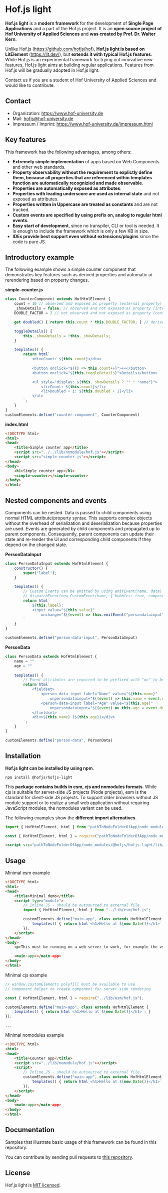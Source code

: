# Hof.js light

**Hof.js light** is a **modern framework** for the development of **Single Page Applications** and a part of the Hof.js project. It is an **open source project of Hof University of Applied Sciences** and **was created by Prof. Dr. Walter Kern**.

Unlike Hof.js (https://github.com/hofjs/hof), **Hof.js light is based on LitElement** (https://lit.dev/), but **extends it with typical Hof.js features**. While Hof.js is an experimental framework for trying out innovative new features, Hof.js light aims at building regular applications. Features from Hof.js will be gradually adopted in Hof.js light.

Contact us if you are a student of Hof University of Applied Sciences and would like to contribute.

## Contact
* Organization: https://www.hof-university.de
* Mail: hofjs@hof-university.de
* Impressum / Imprint: https://www.hof-university.de/impressum.html

## Key features
This framework has the following advantages, among others:
* **Extremely simple implementation** of apps based on Web Components and other web standards.
* **Property observability without the requirement to explictly define them, because all properties that are referenced within templates function are automatically recognizied and made observable**.
* **Properties are automatically exposed as attributes**.
* **Properties with leading underscore are used as internal state** and not exposed as attributes.
* **Properties written in Uppercase are treated as constants** and are not tracked.
* **Custom events are specified by using prefix on, analog to regular html events.**
* **Easy start of development**, since no transpiler, CLI or tool is needed. It is enough to include the framework which is only a few KB in size.
* **IDEs provide best support even without extensions/plugins** since the code is pure JS.

## Introductory example

The following example shows a simple counter component that demonstrates key features such as derived properties and automatic ui rerendering based on property changes.

**simple-counter.js**

```js
class CounterComponent extends HofHtmlElement {
    count = 10 // observed and exposed as property (external property)
    _showDetails = false; // observed and not exposed as property (internal state)
    DOUBLE_FACTOR = 2 // not observed and not exposed as property (constant value)

    get doubled() { return this.count * this.DOUBLE_FACTOR; } // derived property (readonly property)

    toggleDetails() {
        this._showDetails = !this._showDetails;
    }

    templates() {
        return html`
            <div>Count: ${this.count}</div>
            
            <button onclick="${() => this.count++}">++</button>
            <button onclick="${this.toggleDetails}">Details</button>

            <ul style="display: ${this._showDetails ? "" : "none"}">
                <li>Count: ${this.count}</li>
                <li>Doubled + 1: ${this.doubled + 1}</li>
            </ul>
        `;
    }
}
customElements.define("counter-component", CounterComponent)
```

**index.html**

```html
<!DOCTYPE html>
<html>
<head>
    <title>Simple counter app</title>
    <script src="../../lib/nomodule/hof.js"></script>
    <script src="simple-counter.js"></script>
</head>
<body>
    <h1>Simple counter app</h1>
    <simple-counter></simple-counter>
</body>
</html>
```

## Nested components and events

Components can be nested. Data is passed to child components using normal HTML attribute/property syntax. This supports complex objects without the overhead of serialization and deserialization because properties are used. Events are generated by child components and propagated up to parent components. Consequently, parent components can update their state and re-render the UI and corresponding child components if they depend on the changed state.

**PersonDataInput**

```js
class PersonDataInput extends HofHtmlElement {
    constructor() {
        super("label");
    }

    templates() {
        // Custom Events can be emitted by using emitEvent(name, data) or by
        // dispatchEvent(new CustomEvent(name, { bubbles: true, composed: true, detail: data }))
        return html`
            ${this.label}:
            <input value="${this.value}"
                onchange="${(event) => this.emitEvent("persondatainput", event.target.value)}" />
        `
    }
}

customElements.define("person-data-input", PersonDataInput)
```

**PersonData**

```js
class PersonData extends HofHtmlElement {
    name = ""
    age = ""
    
    templates() {
        // Event attributes are required to be prefixed with "on" to be recognized
        return html`
            <fieldset>
                <person-data-input label="Name" value="${this.name}"
                    onpersondatainput="${(event) => this.name = event.detail}"></person-data-input>
                <person-data-input label="Age" value="${this.age}"
                    onpersondatainput="${(event) => this.age = event.detail}"></person-data-input>
            </fieldset>
            <div>${this.name} (${this.age})</div>
        `;
    }
}

customElements.define("person-data", PersonData)
```

## Installation

**Hof.js light can be installed by using npm**.

```
npm install @hofjs/hofjs-light
```

This **package contains builds in esm, cjs and nomodules formats**. While cjs is suitable for server-side JS projects (Node projects), esm is the standard for client-side JS projects. To support older browsers without JS module support or to realize a small web application without requiring JavaScript modules, the nomodules variant can be used.

The following examples show the **different import alternatives**.

```js
import { HofHtmlElement, html } from "pathToNodeFolderOfApp/node_modules/@hofjs/hofjs-light/lib/esm/hof";
```

```js
const { HofHtmlElement, html } = require("pathToNodeFolderOfApp/node_modules/@hofjs/hofjs-light/lib/cjs/hof");
```

```html
<script src="pathToNodeFolderOfApp/node_modules/@hofjs/hofjs-light/lib/nomodule/hof.js"></script>
```


## Usage

Minimal esm example

```html
<!DOCTYPE html>
<html>
<head>
    <title>Minimal demo</title>
    <script type="module">
        // Inline JS - should be outsourced to external file.      
        import { HofHtmlElement, html } from "../lib/esm/hof.js";

        customElements.define("main-app", class extends HofHtmlElement {
            templates() { return html`<h1>Hello at ${new Date()}</h1>`; }
        });
    </script>
</head>
<body>
    <p>This must be running on a web server to work, for example the vscode live server.</p>

    <main-app></main-app>
</body>
</html>
```

Minimal cjs example
```js
// window.customElements polyfill must be available to use
// component helper to create component for server-side rendering

const { HofHtmlElement, html } = require("../lib/esm/hof.js");

customElements.define("main-app", class extends HofHtmlElement {
    templates() { return html`<h1>Hello at ${new Date()}</h1>`; }
});

...
```


Minimal nomodules example

```html
<!DOCTYPE html>
<html>
<head>
    <title>Counter app</title>
    <script src="../lib/nomodule/hof.js"></script>
    <script>    
        // Inline JS - should be outsourced to external file.      
        customElements.define("main-app", class extends HofHtmlElement {
            templates() { return html`<h1>Hello at ${new Date()}</h1>`; }
        });
    </script>
</head>
<body>
    <main-app></main-app>
</body>
</html>
```

## Documentation

Samples that illustrate basic usage of this framework can be found in this repository.

You can contribute by sending pull requests to [this repository](https://github.com/hofjs/hoflight).


## License

Hof.js light is [MIT licensed](./LICENSE.md).